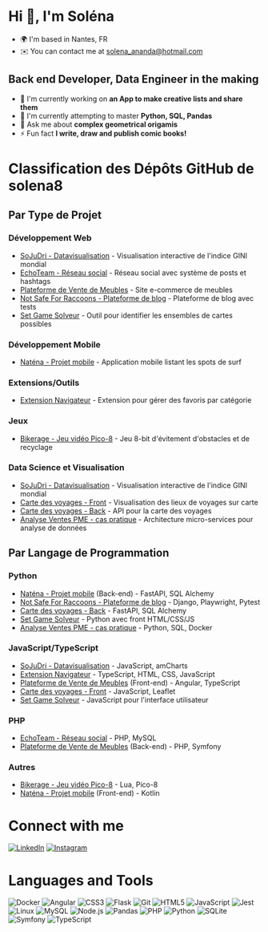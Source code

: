 # Hi 👋, I'm Soléna

* 🌍  I'm based in Nantes, FR
* ✉️  You can contact me at [solena_ananda@hotmail.com](mailto:solena_ananda@hotmail.com)

## Back end Developer, Data Engineer in the making

* 🔭 I'm currently working on **an App to make creative lists and share them**
* 🌱 I'm currently attempting to master **Python, SQL, Pandas**
* 💬 Ask me about **complex geometrical origamis**
* ⚡ Fun fact **I write, draw and publish comic books!**


# Classification des Dépôts GitHub de solena8

## Par Type de Projet

### Développement Web
- [SoJuDri - Datavisualisation](https://github.com/solena8/SoJuDri_GINI_dataviz_project) - Visualisation interactive de l'indice GINI mondial
- [EchoTeam - Réseau social](https://github.com/solena8/projet-collectif-reseau-social-php-echoteam) - Réseau social avec système de posts et hashtags
- [Plateforme de Vente de Meubles](https://github.com/solena8/plateforme_vente_meubles_drymss.git) - Site e-commerce de meubles
- [Not Safe For Raccoons - Plateforme de blog](https://github.com/solena8/not_safe_for_raccoons_miccrobloging) - Plateforme de blog avec tests
- [Set Game Solveur](https://github.com) - Outil pour identifier les ensembles de cartes possibles

### Développement Mobile
- [Naténa - Projet mobile](https://github.com/solena8/Natena_projet_mobile) - Application mobile listant les spots de surf

### Extensions/Outils
- [Extension Navigateur](https://github.com/solena8/projet-collectif-reseau-social-php-echoteam) - Extension pour gérer des favoris par catégorie

### Jeux
- [Bikerage - Jeu vidéo Pico-8](https://github.com/solena8/bikerage_Pico8_game) - Jeu 8-bit d'évitement d'obstacles et de recyclage

### Data Science et Visualisation
- [SoJuDri - Datavisualisation](https://github.com/solena8/SoJuDri_GINI_dataviz_project) - Visualisation interactive de l'indice GINI mondial
- [Carte des voyages - Front](https://github.com/solena8/carte_des_voyages_client) - Visualisation des lieux de voyages sur carte
- [Carte des voyages - Back](https://github.com/solena8/carte_des_voyages_serveur) - API pour la carte des voyages
- [Analyse Ventes PME - cas pratique](https://github.com) - Architecture micro-services pour analyse de données

## Par Langage de Programmation

### Python
- [Naténa - Projet mobile](https://github.com/solena8/Natena_projet_mobile) (Back-end) - FastAPI, SQL Alchemy
- [Not Safe For Raccoons - Plateforme de blog](https://github.com/solena8/not_safe_for_raccoons_miccrobloging) - Django, Playwright, Pytest
- [Carte des voyages - Back](https://github.com/solena8/carte_des_voyages_serveur) - FastAPI, SQL Alchemy
- [Set Game Solveur](https://github.com) - Python avec front HTML/CSS/JS
- [Analyse Ventes PME - cas pratique](https://github.com) - Python, SQL, Docker

### JavaScript/TypeScript
- [SoJuDri - Datavisualisation](https://github.com/solena8/SoJuDri_GINI_dataviz_project) - JavaScript, amCharts
- [Extension Navigateur](https://github.com/solena8/projet-collectif-reseau-social-php-echoteam) - TypeScript, HTML, CSS, JavaScript
- [Plateforme de Vente de Meubles](https://github.com/solena8/plateforme_vente_meubles_drymss.git) (Front-end) - Angular, TypeScript
- [Carte des voyages - Front](https://github.com/solena8/carte_des_voyages_client) - JavaScript, Leaflet
- [Set Game Solveur](https://github.com) - JavaScript pour l'interface utilisateur

### PHP
- [EchoTeam - Réseau social](https://github.com/solena8/projet-collectif-reseau-social-php-echoteam) - PHP, MySQL
- [Plateforme de Vente de Meubles](https://github.com/solena8/plateforme_vente_meubles_drymss.git) (Back-end) - PHP, Symfony

### Autres
- [Bikerage - Jeu vidéo Pico-8](https://github.com/solena8/bikerage_Pico8_game) - Lua, Pico-8
- [Naténa - Projet mobile](https://github.com/solena8/Natena_projet_mobile) (Front-end) - Kotlin


# Connect with me

[![LinkedIn](https://img.shields.io/badge/LinkedIn-0077B5?style=for-the-badge&logo=linkedin&logoColor=white)](https://linkedin.com/in/solenatoussaint)
[![Instagram](https://img.shields.io/badge/Instagram-E4405F?style=for-the-badge&logo=instagram&logoColor=white)](https://instagram.com/solena.wandering.art)


# Languages and Tools

![Docker](https://img.shields.io/badge/docker-257bd6?style=for-the-badge&logo=docker&logoColor=white)
![Angular](https://img.shields.io/badge/Angular-DD0031?style=for-the-badge&logo=angular&logoColor=white)
![CSS3](https://img.shields.io/badge/CSS3-1572B6?style=for-the-badge&logo=css3&logoColor=white)
![Flask](https://img.shields.io/badge/Flask-000000?style=for-the-badge&logo=flask&logoColor=white)
![Git](https://img.shields.io/badge/Git-F05032?style=for-the-badge&logo=git&logoColor=white)
![HTML5](https://img.shields.io/badge/HTML5-E34F26?style=for-the-badge&logo=html5&logoColor=white)
![JavaScript](https://img.shields.io/badge/JavaScript-F7DF1E?style=for-the-badge&logo=javascript&logoColor=black)
![Jest](https://img.shields.io/badge/Jest-C21325?style=for-the-badge&logo=jest&logoColor=white)
![Linux](https://img.shields.io/badge/Linux-FCC624?style=for-the-badge&logo=linux&logoColor=black)
![MySQL](https://img.shields.io/badge/MySQL-4479A1?style=for-the-badge&logo=mysql&logoColor=white)
![Node.js](https://img.shields.io/badge/Node.js-339933?style=for-the-badge&logo=nodedotjs&logoColor=white)
![Pandas](https://img.shields.io/badge/Pandas-150458?style=for-the-badge&logo=pandas&logoColor=white)
![PHP](https://img.shields.io/badge/PHP-777BB4?style=for-the-badge&logo=php&logoColor=white)
![Python](https://img.shields.io/badge/Python-3776AB?style=for-the-badge&logo=python&logoColor=white)
![SQLite](https://img.shields.io/badge/SQLite-003B57?style=for-the-badge&logo=sqlite&logoColor=white)
![Symfony](https://img.shields.io/badge/Symfony-000000?style=for-the-badge&logo=symfony&logoColor=white)
![TypeScript](https://img.shields.io/badge/TypeScript-3178C6?style=for-the-badge&logo=typescript&logoColor=white)
